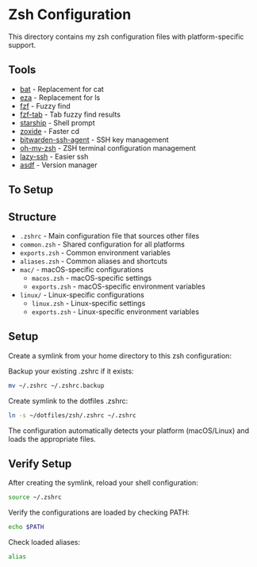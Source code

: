 # Zsh Configuration

This directory contains my zsh configuration files with platform-specific support.

## Tools

- [bat](https://github.com/sharkdp/bat) - Replacement for cat
- [eza](https://eza.rocks/) - Replacement for ls
- [fzf](https://github.com/junegunn/fzf) - Fuzzy find
- [fzf-tab](https://github.com/Aloxaf/fzf-tab?tab=readme-ov-file#oh-my-zsh) - Tab fuzzy find results
- [starship](https://starship.rs/guide/) - Shell prompt
- [zoxide](https://github.com/ajeetdsouza/zoxide) - Faster cd
- [bitwarden-ssh-agent](https://bitwarden.com/help/ssh-agent/) - SSH key management
- [oh-my-zsh](https://ohmyz.sh/) - ZSH terminal configuration management
- [lazy-ssh](https://github.com/adembc/lazyssh) - Easier ssh
- [asdf](https://asdf-vm.com/) - Version manager

## To Setup


## Structure

- `.zshrc` - Main configuration file that sources other files
- `common.zsh` - Shared configuration for all platforms
- `exports.zsh` - Common environment variables
- `aliases.zsh` - Common aliases and shortcuts
- `mac/` - macOS-specific configurations
  - `macos.zsh` - macOS-specific settings
  - `exports.zsh` - macOS-specific environment variables
- `linux/` - Linux-specific configurations
  - `linux.zsh` - Linux-specific settings
  - `exports.zsh` - Linux-specific environment variables

## Setup

Create a symlink from your home directory to this zsh configuration:

Backup your existing .zshrc if it exists:

```zsh
mv ~/.zshrc ~/.zshrc.backup
```

Create symlink to the dotfiles .zshrc:

```zsh
ln -s ~/dotfiles/zsh/.zshrc ~/.zshrc
```

The configuration automatically detects your platform (macOS/Linux) and loads the appropriate files.

## Verify Setup

After creating the symlink, reload your shell configuration:

```zsh
source ~/.zshrc
```

Verify the configurations are loaded by checking PATH:

```zsh
echo $PATH
```

Check loaded aliases:

```zsh
alias
```

